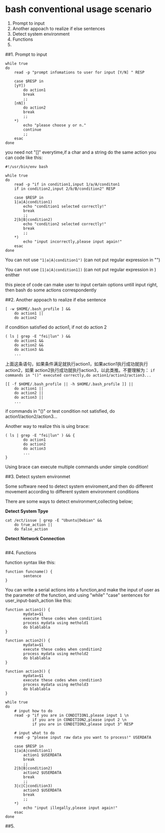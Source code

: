 # bash conventional usage scenario 

1. Prompt to input
2. Another appoach to realize if else sentences
3. Detect system environment
4. Functions
5. 

##1. Prompt to input

```
while true
do
	read -p "prompt infomations to user for input [Y/N] " RESP

	case $RESP in
	[yY])
		do action1
		break
		;;
	[nN])
		do action2
		break
		;;
	*)
		echo "please choose y or n."
		continue
		;;
	esac
done
```

you need not "[]" everytime,if a char and a string do the same action you can 
code like this:

```
#!/usr/bin/env bash

while true
do
	read -p "if in condition1,input 1/a/A/conditon1 
	if in condition2,input 2/b/B/condition2" RESP

	case $RESP in
	1|a|A|condition1)
		echo "condition1 selected correctly!"
		break
		;;
	2|b|B|condition2)
		echo "condition2 selected correctly!"
		break
		;;
	*)
		echo "input incorrectly,please input again!"
	esac
done
```

You can not use `"1|a|A|condition1")` (can not put regular expression in "")

You can not use `[1|a|A|condition1])` (can not put regular expression in ) enither

this piece of code can make user to input certain options untill input right, then bash
do some actions correspondently

##2. Another appoach to realize if else sentence

```
[ -w $HOME/.bash_profile ] &&
	do action1 ||
	do action2
```
if condition satisfied do action1, if not do action 2

```
( ls | grep -E "fei|lun" ) &&
	do action1 &&
	do action2 &&
	do action3 &&
	...
```
上面这条语句，如果条件满足就执行action1，如果action1执行成功就执行action2，如果
action2执行成功就执行action3，以此类推。不要理解为：
`if commands in "()" executed correctly,do action1/action2/action3...`

```
[[ -f $HOME/.bash_profile || -h $HOME/.bash_profile ]] ||
	do action1 ||
	do action2 ||
	do action3 ||
	...
```

if commands in "()" or test condition not satisfied, do action1/action2/action3...

Another way to realize this is uing brace:

```
( ls | grep -E "fei|lun" ) && {
		do action1
		do action2
		do action3
		...
}
```
Using brace can execute multiple commands under simple condition!

##3. Detect system environmet

Some software need to detect system enviroment,and then do different movement according
to different system environment conditions

There are some ways to detect environment,collecting below;

**Detect System Tpye**

```
cat /ect/issue | grep -E "Ubuntu|Debian" &&
	do true_action ||
	do false_action
```

**Detect Network Connection**

```

```



##4. Functions

function syntax like this:

```
function funcname() {
		sentence
}
```

You can write a serial actions into a function,and make the input of user as the 
parameter of the function, and using "while" "case" sentences for user_input-bash_action
like this:

```
function action1() {
		mydata=$1
		execute these codes when condition1
		process mydata using methold1
		do blablabla
}

function action2() {
		mydata=$1
		execute these codes when condition2
		process mydata using methold2
		do blablabla
}

function action3() {
		mydata=$1
		execute these codes when condition3
		process mydata using methold3
		do blablabla
}

while true
do
	# input how to do
	read -p "if you are in CONDITION1,please input 1 \n
			if you are in CONDITION2,please input 2 \n
			if you are in CONDITION3,please input 3" RESP

	# input what to do
	read -p "please input raw data you want to process!" USERDATA

	case $RESP in
	1|a|A|condition1)
		action1 $USERDATA
		break
		;;
	2|b|B|condition2)
		action2 $USERDATA
		break
		;;
	3|c|C|condition3)
		action3 $USERDATA
		break
		;;
	*)
		echo "input illegally,please input again!"
	esac
done
```
		
##5. 
